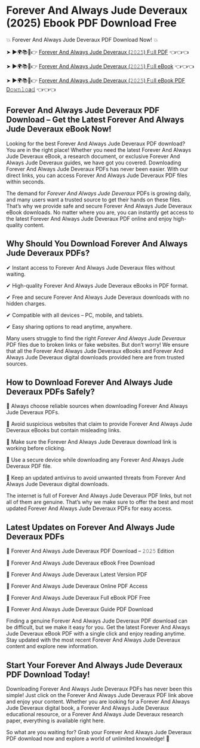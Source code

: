 # Forever And Always Jude Deveraux (2025) Ebook PDF Download Free

💥 Forever And Always Jude Deveraux PDF Download Now! 💥

➤ ►🌍📚📱👉 [Forever And Always Jude Deveraux (𝟸𝟶𝟸𝟻) F𝚞ll PDF](https://getpdf.xyz/forever-and-always-jude-deveraux) 👈👈👈


➤ ►🌍📚📱👉 [Forever And Always Jude Deveraux (𝟸𝟶𝟸𝟻) F𝚞ll eBook](https://getpdf.xyz/forever-and-always-jude-deveraux) 👈👈👈


➤ ►🌍📚📱👉 [Forever And Always Jude Deveraux (𝟸𝟶𝟸𝟻) F𝚞ll eBook PDF D𝚘𝚠𝚗𝚕𝚘a𝚍](https://getpdf.xyz/forever-and-always-jude-deveraux) 👈👈👈


## Forever And Always Jude Deveraux PDF Download – Get the Latest Forever And Always Jude Deveraux eBook Now!

Looking for the best Forever And Always Jude Deveraux PDF download? You are in the right place! Whether you need the latest Forever And Always Jude Deveraux eBook, a research document, or exclusive Forever And Always Jude Deveraux guides, we have got you covered. Downloading Forever And Always Jude Deveraux PDFs has never been easier. With our direct links, you can access Forever And Always Jude Deveraux PDF files within seconds.

The demand for *Forever And Always Jude Deveraux* PDFs is growing daily, and many users want a trusted source to get their hands on these files. That’s why we provide safe and secure Forever And Always Jude Deveraux eBook downloads. No matter where you are, you can instantly get access to the latest Forever And Always Jude Deveraux PDF online and enjoy high-quality content.

## Why Should You Download Forever And Always Jude Deveraux PDFs?

✔ Instant access to Forever And Always Jude Deveraux files without waiting.

✔ High-quality Forever And Always Jude Deveraux eBooks in PDF format.

✔ Free and secure Forever And Always Jude Deveraux downloads with no hidden charges.

✔ Compatible with all devices – PC, mobile, and tablets.

✔ Easy sharing options to read anytime, anywhere.

Many users struggle to find the right *Forever And Always Jude Deveraux* PDF files due to broken links or fake websites. But don’t worry! We ensure that all the Forever And Always Jude Deveraux eBooks and Forever And Always Jude Deveraux digital downloads provided here are from trusted sources.

## How to Download Forever And Always Jude Deveraux PDFs Safely?

📌 Always choose reliable sources when downloading Forever And Always Jude Deveraux PDFs.

📌 Avoid suspicious websites that claim to provide Forever And Always Jude Deveraux eBooks but contain misleading links.

📌 Make sure the Forever And Always Jude Deveraux download link is working before clicking.

📌 Use a secure device while downloading any Forever And Always Jude Deveraux PDF file.

📌 Keep an updated antivirus to avoid unwanted threats from Forever And Always Jude Deveraux digital downloads.

The internet is full of Forever And Always Jude Deveraux PDF links, but not all of them are genuine. That’s why we make sure to offer the best and most updated Forever And Always Jude Deveraux PDFs for easy access.

## Latest Updates on Forever And Always Jude Deveraux PDFs

🔹 Forever And Always Jude Deveraux PDF Download – 𝟸𝟶𝟸𝟻 Edition

🔹 Forever And Always Jude Deveraux eBook Free Download

🔹 Forever And Always Jude Deveraux Latest Version PDF

🔹 Forever And Always Jude Deveraux Online PDF Access

🔹 Forever And Always Jude Deveraux Full eBook PDF Free

🔹 Forever And Always Jude Deveraux Guide PDF Download

Finding a genuine Forever And Always Jude Deveraux PDF download can be difficult, but we make it easy for you. Get the latest Forever And Always Jude Deveraux eBook PDF with a single click and enjoy reading anytime. Stay updated with the most recent Forever And Always Jude Deveraux content and explore new information.

## Start Your Forever And Always Jude Deveraux PDF Download Today!

Downloading Forever And Always Jude Deveraux PDFs has never been this simple! Just click on the Forever And Always Jude Deveraux PDF link above and enjoy your content. Whether you are looking for a Forever And Always Jude Deveraux digital book, a Forever And Always Jude Deveraux educational resource, or a Forever And Always Jude Deveraux research paper, everything is available right here.

So what are you waiting for? Grab your Forever And Always Jude Deveraux PDF download now and explore a world of unlimited knowledge! 🚀